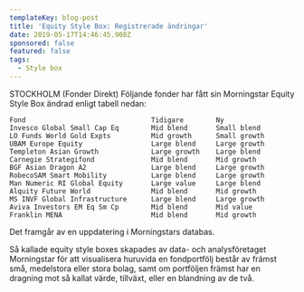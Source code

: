 ```yaml
---
templateKey: blog-post
title: 'Equity Style Box: Registrerade ändringar'
date: 2019-05-17T14:46:45.908Z
sponsored: false
featured: false
tags:
  - Style box
---
```

STOCKHOLM (Fonder Direkt) Följande fonder har fått sin Morningstar Equity Style Box ändrad enligt tabell nedan:

```
Fond                               Tidigare        Ny          
Invesco Global Small Cap Eq        Mid blend       Small blend 
LO Funds World Gold Expts          Mid growth      Small growth
UBAM Europe Equity                 Large blend     Large growth
Templeton Asian Growth             Large growth    Large blend 
Carnegie Strategifond              Mid blend       Mid growth  
BGF Asian Dragon A2                Large blend     Large growth
RobecoSAM Smart Mobility           Large blend     Large growth
Man Numeric RI Global Equity       Large value     Large blend 
Alquity Future World               Mid blend       Mid growth  
MS INVF Global Infrastructure      Large blend     Large growth
Aviva Investors EM Eq Sm Cp        Mid blend       Mid value   
Franklin MENA                      Mid blend       Mid growth
```  

Det framgår av en uppdatering i Morningstars databas.



Så kallade equity style boxes skapades av data- och analysföretaget Morningstar för att visualisera huruvida en fondportfölj består av främst små, medelstora eller stora bolag, samt om portföljen främst har en dragning mot så kallat värde, tillväxt, eller en blandning av de två.
